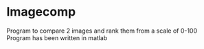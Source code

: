 # Imagecomp
Program to compare 2 images and rank them from a scale of 0-100
Program has been written in matlab
